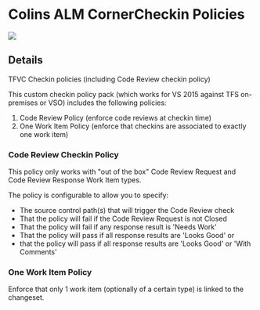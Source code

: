 # Colins ALM CornerCheckin Policies

![](https://colinsalmcorner.visualstudio.com/DefaultCollection/_apis/public/build/definitions/f9a5b53e-c7e7-4025-945e-cc5db1b87c86/11/badge)

## Details
TFVC Checkin policies (including Code Review checkin policy)

This custom checkin policy pack (which works for VS 2015 against TFS on-premises or VSO) includes the following policies:

1. Code Review Policy (enforce code reviews at checkin time)
2. One Work Item Policy (enforce that checkins are associated to exactly one work item)

### Code Review Checkin Policy
This policy only works with "out of the box" Code Review Request and Code Review Response Work Item types.

The policy is configurable to allow you to specify:

* The source control path(s) that will trigger the Code Review check 
* That the policy will fail if the Code Review Request is not Closed 
* That the policy will fail if any response result is 'Needs Work' 
* That the policy will pass if all response results are 'Looks Good' or 
* that the policy will pass if all response results are 'Looks Good' or 'With Comments' 

### One Work Item Policy
Enforce that only 1 work item (optionally of a certain type) is linked to the changeset.
